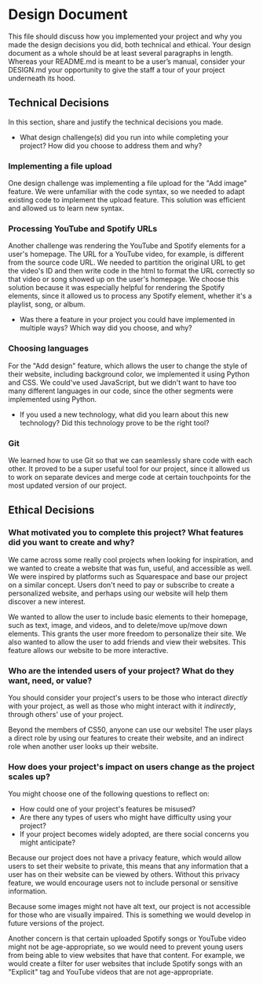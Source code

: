 # Design Document
This file should discuss how you implemented your project and why you made the design decisions you did, both technical and ethical. Your design document as a whole should be at least several paragraphs in length. Whereas your README.md is meant to be a user’s manual, consider your DESIGN.md your opportunity to give the staff a tour of your project underneath its hood.

## Technical Decisions

In this section, share and justify the technical decisions you made.

* What design challenge(s) did you run into while completing your project? How did you choose to address them and why?

### Implementing a file upload
One design challenge was implementing a file upload for the "Add image" feature. We were unfamiliar with the code syntax, so we needed to adapt existing code to implement the upload feature. This solution was efficient and allowed us to learn new syntax.

### Processing YouTube and Spotify URLs
Another challenge was rendering the YouTube and Spotify elements for a user's homepage. The URL for a YouTube video, for example, is different from the source code URL. We needed to partition the original URL to get the video's ID and then write code in the html to format the URL correctly so that video or song showed up on the user's homepage. We choose this solution because it was especially helpful for rendering the Spotify elements, since it allowed us to process any Spotify element, whether it's a playlist, song, or album.

* Was there a feature in your project you could have implemented in multiple ways? Which way did you choose, and why?

### Choosing languages
For the "Add design" feature, which allows the user to change the style of their website, including background color, we implemented it using Python and CSS. We could've used JavaScript, but we didn't want to have too many different languages in our code, since the other segments were implemented using Python. 

* If you used a new technology, what did you learn about this new technology? Did this technology prove to be the right tool?

### Git
We learned how to use Git so that we can seamlessly share code with each other. It proved to be a super useful tool for our project, since it allowed us to work on separate devices and merge code at certain touchpoints for the most updated version of our project. 

## Ethical Decisions

### What motivated you to complete this project? What features did you want to create and why?
We came across some really cool projects when looking for inspiration, and we wanted to create a website that was fun, useful, and accessible as well. We were inspired by platforms such as Squarespace and base our project on a similar concept. Users don't need to pay or subscribe to create a personalized website, and perhaps using our website will help them discover a new interest. 

We wanted to allow the user to include basic elements to their homepage, such as text, image, and videos, and to delete/move up/move down elements. This grants the user more freedom to personalize their site. We also wanted to allow the user to add friends and view their websites. This feature allows our website to be more interactive. 


### Who are the intended users of your project? What do they want, need, or value?
You should consider your project's users to be those who interact _directly_ with your project, as well as those who might interact with it _indirectly_, through others' use of your project.

Beyond the members of CS50, anyone can use our website! The user plays a direct role by using our features to create their website, and an indirect role when another user looks up their website. 

### How does your project's impact on users change as the project scales up? 
You might choose one of the following questions to reflect on:
* How could one of your project's features be misused?
* Are there any types of users who might have difficulty using your project?
* If your project becomes widely adopted, are there social concerns you might anticipate?

Because our project does not have a privacy feature, which would allow users to set their website to private, this means that any information that a user has on their website can be viewed by others. Without this privacy feature, we would encourage users not to include personal or sensitive information. 

Because some images might not have alt text, our project is not accessible for those who are visually impaired. This is something we would develop in future versions of the project.

Another concern is that certain uploaded Spotify songs or YouTube video might not be age-appropriate, so we would need to prevent young users from being able to view websites that have that content. For example, we would create a filter for user websites that include Spotify songs with an "Explicit" tag and YouTube videos that are not age-appropriate. 
